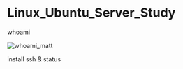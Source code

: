 # Linux_Ubuntu_Server_Study
whoami

![whoami_matt](https://user-images.githubusercontent.com/48058353/72875315-582c1100-3d37-11ea-877f-48f01bebe522.png)

install ssh & status

